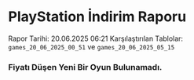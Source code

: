 # PlayStation İndirim Raporu

Rapor Tarihi: 20.06.2025 06:21
Karşılaştırılan Tablolar: `games_20_06_2025_00_51` ve `games_20_06_2025_05_15`

### Fiyatı Düşen Yeni Bir Oyun Bulunamadı.
